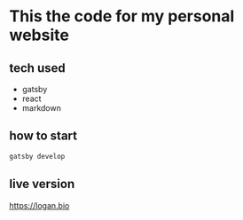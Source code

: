 # This the code for my personal website 

## tech used
- gatsby
- react
- markdown

## how to start
```bash
gatsby develop
```

## live version 
https://logan.bio
